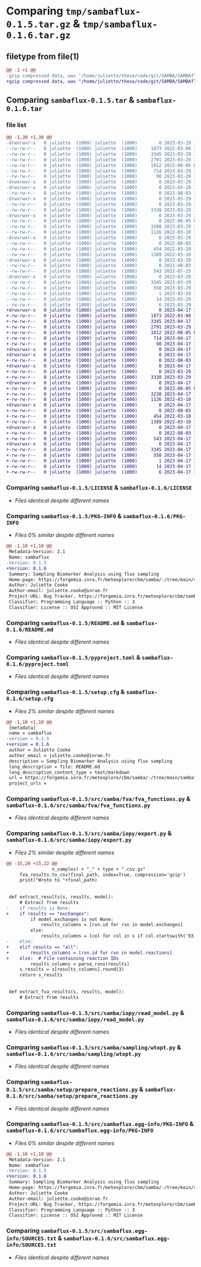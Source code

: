 # Comparing `tmp/sambaflux-0.1.5.tar.gz` & `tmp/sambaflux-0.1.6.tar.gz`

## filetype from file(1)

```diff
@@ -1 +1 @@
-gzip compressed data, was "/home/juliette/these/code/git/SAMBA/SAMBAflux/sambaflux/dist/.tmp-poujofe9/sambaflux-0.1.5.tar", last modified: Wed Mar 29 12:26:09 2023, max compression
+gzip compressed data, was "/home/juliette/these/code/git/SAMBA/SAMBAflux/sambaflux/dist/.tmp-ov7wt5jj/sambaflux-0.1.6.tar", last modified: Mon Apr 17 14:07:50 2023, max compression
```

## Comparing `sambaflux-0.1.5.tar` & `sambaflux-0.1.6.tar`

### file list

```diff
@@ -1,30 +1,30 @@
-drwxrwxr-x   0 juliette  (1000) juliette  (1000)        0 2023-03-29 12:26:09.000000 sambaflux-0.1.5/
--rw-rw-r--   0 juliette  (1000) juliette  (1000)     1073 2022-03-08 14:30:09.000000 sambaflux-0.1.5/LICENSE
--rw-rw-r--   0 juliette  (1000) juliette  (1000)     3345 2023-03-29 12:26:09.000000 sambaflux-0.1.5/PKG-INFO
--rw-rw-r--   0 juliette  (1000) juliette  (1000)     2791 2023-03-29 12:17:34.000000 sambaflux-0.1.5/README.md
--rw-rw-r--   0 juliette  (1000) juliette  (1000)     1012 2022-08-05 09:07:28.000000 sambaflux-0.1.5/pyproject.toml
--rw-rw-r--   0 juliette  (1000) juliette  (1000)      714 2023-03-29 12:26:09.000000 sambaflux-0.1.5/setup.cfg
--rw-rw-r--   0 juliette  (1000) juliette  (1000)       98 2023-03-29 12:23:20.000000 sambaflux-0.1.5/setup.py
-drwxrwxr-x   0 juliette  (1000) juliette  (1000)        0 2023-03-29 12:26:09.000000 sambaflux-0.1.5/src/
-drwxrwxr-x   0 juliette  (1000) juliette  (1000)        0 2023-03-29 12:26:09.000000 sambaflux-0.1.5/src/samba/
--rw-rw-r--   0 juliette  (1000) juliette  (1000)        0 2022-08-03 14:51:03.000000 sambaflux-0.1.5/src/samba/__init__.py
-drwxrwxr-x   0 juliette  (1000) juliette  (1000)        0 2023-03-29 12:26:09.000000 sambaflux-0.1.5/src/samba/fva/
--rw-rw-r--   0 juliette  (1000) juliette  (1000)        0 2023-03-29 12:20:32.000000 sambaflux-0.1.5/src/samba/fva/__init__.py
--rw-rw-r--   0 juliette  (1000) juliette  (1000)     3338 2023-03-29 12:20:32.000000 sambaflux-0.1.5/src/samba/fva/fva_functions.py
-drwxrwxr-x   0 juliette  (1000) juliette  (1000)        0 2023-03-29 12:26:09.000000 sambaflux-0.1.5/src/samba/iopy/
--rw-rw-r--   0 juliette  (1000) juliette  (1000)        0 2022-08-05 09:20:03.000000 sambaflux-0.1.5/src/samba/iopy/__init__.py
--rw-rw-r--   0 juliette  (1000) juliette  (1000)     3108 2023-03-29 12:20:32.000000 sambaflux-0.1.5/src/samba/iopy/export.py
--rw-rw-r--   0 juliette  (1000) juliette  (1000)     1126 2022-03-10 10:38:39.000000 sambaflux-0.1.5/src/samba/iopy/read_model.py
-drwxrwxr-x   0 juliette  (1000) juliette  (1000)        0 2023-03-29 12:26:09.000000 sambaflux-0.1.5/src/samba/sampling/
--rw-rw-r--   0 juliette  (1000) juliette  (1000)        0 2022-08-03 14:51:03.000000 sambaflux-0.1.5/src/samba/sampling/__init__.py
--rw-rw-r--   0 juliette  (1000) juliette  (1000)      454 2022-03-10 11:28:59.000000 sambaflux-0.1.5/src/samba/sampling/sample_functions.py
--rw-rw-r--   0 juliette  (1000) juliette  (1000)     1389 2022-03-10 11:03:12.000000 sambaflux-0.1.5/src/samba/sampling/wtopt.py
-drwxrwxr-x   0 juliette  (1000) juliette  (1000)        0 2023-03-29 12:26:09.000000 sambaflux-0.1.5/src/samba/setup/
--rw-rw-r--   0 juliette  (1000) juliette  (1000)        0 2022-08-03 14:51:03.000000 sambaflux-0.1.5/src/samba/setup/__init__.py
--rw-rw-r--   0 juliette  (1000) juliette  (1000)      543 2022-07-25 14:55:31.000000 sambaflux-0.1.5/src/samba/setup/prepare_reactions.py
-drwxrwxr-x   0 juliette  (1000) juliette  (1000)        0 2023-03-29 12:26:09.000000 sambaflux-0.1.5/src/sambaflux.egg-info/
--rw-rw-r--   0 juliette  (1000) juliette  (1000)     3345 2023-03-29 12:26:09.000000 sambaflux-0.1.5/src/sambaflux.egg-info/PKG-INFO
--rw-rw-r--   0 juliette  (1000) juliette  (1000)      558 2023-03-29 12:26:09.000000 sambaflux-0.1.5/src/sambaflux.egg-info/SOURCES.txt
--rw-rw-r--   0 juliette  (1000) juliette  (1000)        1 2023-03-29 12:26:09.000000 sambaflux-0.1.5/src/sambaflux.egg-info/dependency_links.txt
--rw-rw-r--   0 juliette  (1000) juliette  (1000)       14 2023-03-29 12:26:09.000000 sambaflux-0.1.5/src/sambaflux.egg-info/requires.txt
--rw-rw-r--   0 juliette  (1000) juliette  (1000)        6 2023-03-29 12:26:09.000000 sambaflux-0.1.5/src/sambaflux.egg-info/top_level.txt
+drwxrwxr-x   0 juliette  (1000) juliette  (1000)        0 2023-04-17 14:07:50.000000 sambaflux-0.1.6/
+-rw-rw-r--   0 juliette  (1000) juliette  (1000)     1073 2022-03-08 14:30:09.000000 sambaflux-0.1.6/LICENSE
+-rw-rw-r--   0 juliette  (1000) juliette  (1000)     3345 2023-04-17 14:07:50.000000 sambaflux-0.1.6/PKG-INFO
+-rw-rw-r--   0 juliette  (1000) juliette  (1000)     2791 2023-03-29 12:17:34.000000 sambaflux-0.1.6/README.md
+-rw-rw-r--   0 juliette  (1000) juliette  (1000)     1012 2022-08-05 09:07:28.000000 sambaflux-0.1.6/pyproject.toml
+-rw-rw-r--   0 juliette  (1000) juliette  (1000)      714 2023-04-17 14:07:50.000000 sambaflux-0.1.6/setup.cfg
+-rw-rw-r--   0 juliette  (1000) juliette  (1000)       98 2023-04-17 14:03:25.000000 sambaflux-0.1.6/setup.py
+drwxrwxr-x   0 juliette  (1000) juliette  (1000)        0 2023-04-17 14:07:50.000000 sambaflux-0.1.6/src/
+drwxrwxr-x   0 juliette  (1000) juliette  (1000)        0 2023-04-17 14:07:50.000000 sambaflux-0.1.6/src/samba/
+-rw-rw-r--   0 juliette  (1000) juliette  (1000)        0 2022-08-03 14:51:03.000000 sambaflux-0.1.6/src/samba/__init__.py
+drwxrwxr-x   0 juliette  (1000) juliette  (1000)        0 2023-04-17 14:07:50.000000 sambaflux-0.1.6/src/samba/fva/
+-rw-rw-r--   0 juliette  (1000) juliette  (1000)        0 2023-03-29 12:20:32.000000 sambaflux-0.1.6/src/samba/fva/__init__.py
+-rw-rw-r--   0 juliette  (1000) juliette  (1000)     3338 2023-03-29 12:20:32.000000 sambaflux-0.1.6/src/samba/fva/fva_functions.py
+drwxrwxr-x   0 juliette  (1000) juliette  (1000)        0 2023-04-17 14:07:50.000000 sambaflux-0.1.6/src/samba/iopy/
+-rw-rw-r--   0 juliette  (1000) juliette  (1000)        0 2022-08-05 09:20:03.000000 sambaflux-0.1.6/src/samba/iopy/__init__.py
+-rw-rw-r--   0 juliette  (1000) juliette  (1000)     3238 2023-04-17 13:23:18.000000 sambaflux-0.1.6/src/samba/iopy/export.py
+-rw-rw-r--   0 juliette  (1000) juliette  (1000)     1126 2022-03-10 10:38:39.000000 sambaflux-0.1.6/src/samba/iopy/read_model.py
+drwxrwxr-x   0 juliette  (1000) juliette  (1000)        0 2023-04-17 14:07:50.000000 sambaflux-0.1.6/src/samba/sampling/
+-rw-rw-r--   0 juliette  (1000) juliette  (1000)        0 2022-08-03 14:51:03.000000 sambaflux-0.1.6/src/samba/sampling/__init__.py
+-rw-rw-r--   0 juliette  (1000) juliette  (1000)      454 2022-03-10 11:28:59.000000 sambaflux-0.1.6/src/samba/sampling/sample_functions.py
+-rw-rw-r--   0 juliette  (1000) juliette  (1000)     1389 2022-03-10 11:03:12.000000 sambaflux-0.1.6/src/samba/sampling/wtopt.py
+drwxrwxr-x   0 juliette  (1000) juliette  (1000)        0 2023-04-17 14:07:50.000000 sambaflux-0.1.6/src/samba/setup/
+-rw-rw-r--   0 juliette  (1000) juliette  (1000)        0 2022-08-03 14:51:03.000000 sambaflux-0.1.6/src/samba/setup/__init__.py
+-rw-rw-r--   0 juliette  (1000) juliette  (1000)      543 2023-04-17 12:34:55.000000 sambaflux-0.1.6/src/samba/setup/prepare_reactions.py
+drwxrwxr-x   0 juliette  (1000) juliette  (1000)        0 2023-04-17 14:07:50.000000 sambaflux-0.1.6/src/sambaflux.egg-info/
+-rw-rw-r--   0 juliette  (1000) juliette  (1000)     3345 2023-04-17 14:07:50.000000 sambaflux-0.1.6/src/sambaflux.egg-info/PKG-INFO
+-rw-rw-r--   0 juliette  (1000) juliette  (1000)      558 2023-04-17 14:07:50.000000 sambaflux-0.1.6/src/sambaflux.egg-info/SOURCES.txt
+-rw-rw-r--   0 juliette  (1000) juliette  (1000)        1 2023-04-17 14:07:50.000000 sambaflux-0.1.6/src/sambaflux.egg-info/dependency_links.txt
+-rw-rw-r--   0 juliette  (1000) juliette  (1000)       14 2023-04-17 14:07:50.000000 sambaflux-0.1.6/src/sambaflux.egg-info/requires.txt
+-rw-rw-r--   0 juliette  (1000) juliette  (1000)        6 2023-04-17 14:07:50.000000 sambaflux-0.1.6/src/sambaflux.egg-info/top_level.txt
```

### Comparing `sambaflux-0.1.5/LICENSE` & `sambaflux-0.1.6/LICENSE`

 * *Files identical despite different names*

### Comparing `sambaflux-0.1.5/PKG-INFO` & `sambaflux-0.1.6/PKG-INFO`

 * *Files 0% similar despite different names*

```diff
@@ -1,10 +1,10 @@
 Metadata-Version: 2.1
 Name: sambaflux
-Version: 0.1.5
+Version: 0.1.6
 Summary: Sampling Biomarker Analysis using flux sampling
 Home-page: https://forgemia.inra.fr/metexplore/cbm/samba/-/tree/main/sambaflux
 Author: Juliette Cooke
 Author-email: juliette.cooke@inrae.fr
 Project-URL: Bug Tracker, https://forgemia.inra.fr/metexplore/cbm/samba/-/issues
 Classifier: Programming Language :: Python :: 3
 Classifier: License :: OSI Approved :: MIT License
```

### Comparing `sambaflux-0.1.5/README.md` & `sambaflux-0.1.6/README.md`

 * *Files identical despite different names*

### Comparing `sambaflux-0.1.5/pyproject.toml` & `sambaflux-0.1.6/pyproject.toml`

 * *Files identical despite different names*

### Comparing `sambaflux-0.1.5/setup.cfg` & `sambaflux-0.1.6/setup.cfg`

 * *Files 2% similar despite different names*

```diff
@@ -1,10 +1,10 @@
 [metadata]
 name = sambaflux
-version = 0.1.5
+version = 0.1.6
 author = Juliette Cooke
 author_email = juliette.cooke@inrae.fr
 description = Sampling Biomarker Analysis using flux sampling
 long_description = file: README.md
 long_description_content_type = text/markdown
 url = https://forgemia.inra.fr/metexplore/cbm/samba/-/tree/main/sambaflux
 project_urls =
```

### Comparing `sambaflux-0.1.5/src/samba/fva/fva_functions.py` & `sambaflux-0.1.6/src/samba/fva/fva_functions.py`

 * *Files identical despite different names*

### Comparing `sambaflux-0.1.5/src/samba/iopy/export.py` & `sambaflux-0.1.6/src/samba/iopy/export.py`

 * *Files 2% similar despite different names*

```diff
@@ -15,20 +15,22 @@
                 n_samples) + "_" + type + ".csv.gz"
     fva_results.to_csv(final_path, index=True, compression='gzip')
     print("Wrote to "+final_path)
 
 
 def extract_results(s, results, model):
     # Extract from results
-    if results is None:
+    if results == "exchanges":
         if model.exchanges is not None:
             results_columns = [rxn.id for rxn in model.exchanges]
         else:
             results_columns = [col for col in s if col.startswith('EX_')]
-    else:
+    elif results == "all":
+        results_columns = [rxn.id for rxn in model.reactions]
+    else:  # File containing reaction IDs
         results_columns = parse_rxns(results)
     s_results = s[results_columns].round(3)
     return s_results
 
 
 def extract_fva_results(s, results, model):
     # Extract from results
```

### Comparing `sambaflux-0.1.5/src/samba/iopy/read_model.py` & `sambaflux-0.1.6/src/samba/iopy/read_model.py`

 * *Files identical despite different names*

### Comparing `sambaflux-0.1.5/src/samba/sampling/wtopt.py` & `sambaflux-0.1.6/src/samba/sampling/wtopt.py`

 * *Files identical despite different names*

### Comparing `sambaflux-0.1.5/src/samba/setup/prepare_reactions.py` & `sambaflux-0.1.6/src/samba/setup/prepare_reactions.py`

 * *Files identical despite different names*

### Comparing `sambaflux-0.1.5/src/sambaflux.egg-info/PKG-INFO` & `sambaflux-0.1.6/src/sambaflux.egg-info/PKG-INFO`

 * *Files 0% similar despite different names*

```diff
@@ -1,10 +1,10 @@
 Metadata-Version: 2.1
 Name: sambaflux
-Version: 0.1.5
+Version: 0.1.6
 Summary: Sampling Biomarker Analysis using flux sampling
 Home-page: https://forgemia.inra.fr/metexplore/cbm/samba/-/tree/main/sambaflux
 Author: Juliette Cooke
 Author-email: juliette.cooke@inrae.fr
 Project-URL: Bug Tracker, https://forgemia.inra.fr/metexplore/cbm/samba/-/issues
 Classifier: Programming Language :: Python :: 3
 Classifier: License :: OSI Approved :: MIT License
```

### Comparing `sambaflux-0.1.5/src/sambaflux.egg-info/SOURCES.txt` & `sambaflux-0.1.6/src/sambaflux.egg-info/SOURCES.txt`

 * *Files identical despite different names*

